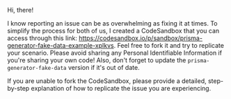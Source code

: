 Hi, there!

I know reporting an issue can be as overwhelming as fixing it at times. To simplify the process for both of us, I created a CodeSandbox that you can access through this link: https://codesandbox.io/p/sandbox/prisma-generator-fake-data-example-xplkvs. Feel free to fork it and try to replicate your scenario. Please avoid sharing any Personal Identifiable Information if you're sharing your own code! Also, don't forget to update the `prisma-generator-fake-data` version if it's out of date.

If you are unable to fork the CodeSandbox, please provide a detailed, step-by-step explanation of how to replicate the issue you are experiencing.
